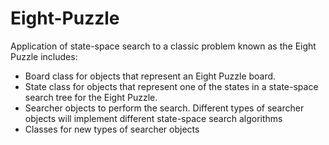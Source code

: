 # Eight-Puzzle
Application of state-space search to a classic problem known as the Eight Puzzle includes:

- Board class for objects that represent an Eight Puzzle board.
- State class for objects that represent one of the states in a state-space search tree for the Eight Puzzle.
- Searcher objects to perform the search. Different types of searcher objects will implement different state-space search algorithms
- Classes for new types of searcher objects

